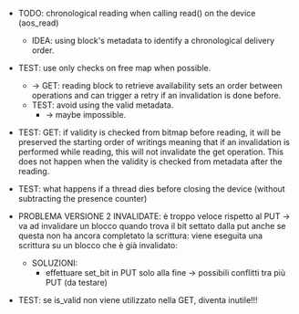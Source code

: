 * TODO: chronological reading when calling read() on the device (aos_read)
  * IDEA: using block's metadata to identify a chronological delivery order.

* TEST: use only checks on free map when possible. 
  * -> GET: reading block to retrieve availability sets an order between
            operations and can trigger a retry if an invalidation is done before.
  * TEST: avoid using the valid metadata.
    * -> maybe impossible.
* TEST: GET: if validity is checked from bitmap before reading, it will be preserved the starting order of writings
            meaning that if an invalidation is performed while reading, this will not invalidate the get operation.
            This does not happen when the validity is checked from metadata after the reading.
* TEST: what happens if a thread dies before closing the device (without subtracting the presence counter)

* PROBLEMA VERSIONE 2 INVALIDATE: è troppo veloce rispetto al PUT -> va ad invalidare un blocco quando trova il bit
    settato dalla put anche se questa non ha ancora completato la scrittura: viene eseguita una scrittura su un blocco che
    è già invalidato:
  * SOLUZIONI: 
    * effettuare set_bit in PUT solo alla fine -> possibili conflitti tra più PUT (da testare)

* TEST: se is_valid non viene utilizzato nella GET, diventa inutile!!!
    